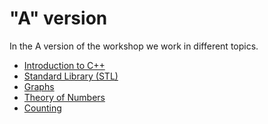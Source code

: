 # "A" version

In the A version of the workshop we work in different topics.

- <a href=A/Tarea0> Introduction to C++ </a>
- <a href=Tarea1> Standard Library (STL) </a>
- <a href=Tarea2> Graphs </a>
- <a href=Tarea4> Theory of Numbers </a>
- <a href=Tarea5> Counting </a>